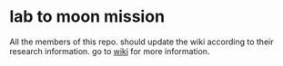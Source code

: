 # lab to moon mission
 All the members of this repo. should update the wiki according to their research information. 
 go to [wiki](https://github.com/keyurrakholiya/l2m/wiki) for more information.
